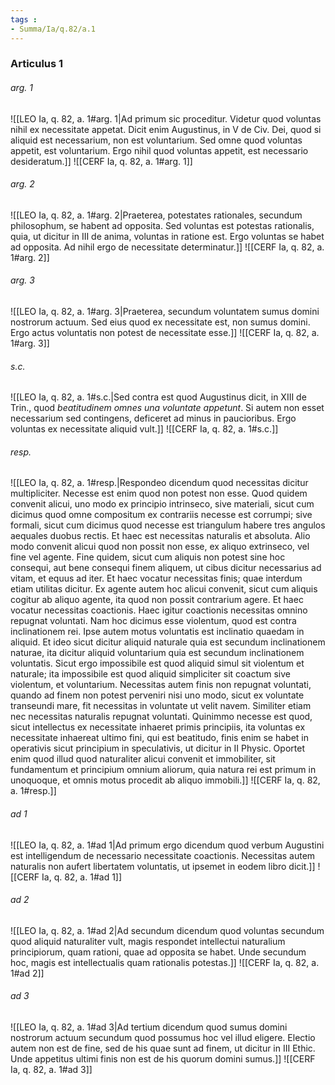 ```yaml
---
tags : 
- Summa/Ia/q.82/a.1
---
```


### Articulus 1

###### arg. 1
![[LEO Ia, q. 82, a. 1#arg. 1|Ad primum sic proceditur. Videtur quod voluntas nihil ex necessitate appetat. Dicit enim Augustinus, in V de Civ. Dei, quod si aliquid est necessarium, non est voluntarium. Sed omne quod voluntas appetit, est voluntarium. Ergo nihil quod voluntas appetit, est necessario desideratum.]]
![[CERF Ia, q. 82, a. 1#arg. 1]]

###### arg. 2
![[LEO Ia, q. 82, a. 1#arg. 2|Praeterea, potestates rationales, secundum philosophum, se habent ad opposita. Sed voluntas est potestas rationalis, quia, ut dicitur in III de anima, voluntas in ratione est. Ergo voluntas se habet ad opposita. Ad nihil ergo de necessitate determinatur.]]
![[CERF Ia, q. 82, a. 1#arg. 2]]

###### arg. 3
![[LEO Ia, q. 82, a. 1#arg. 3|Praeterea, secundum voluntatem sumus domini nostrorum actuum. Sed eius quod ex necessitate est, non sumus domini. Ergo actus voluntatis non potest de necessitate esse.]]
![[CERF Ia, q. 82, a. 1#arg. 3]]

###### s.c.
![[LEO Ia, q. 82, a. 1#s.c.|Sed contra est quod Augustinus dicit, in XIII de Trin., quod *beatitudinem omnes una voluntate appetunt*. Si autem non esset necessarium sed contingens, deficeret ad minus in paucioribus. Ergo voluntas ex necessitate aliquid vult.]]
![[CERF Ia, q. 82, a. 1#s.c.]]

###### resp.
![[LEO Ia, q. 82, a. 1#resp.|Respondeo dicendum quod necessitas dicitur multipliciter. Necesse est enim quod non potest non esse. Quod quidem convenit alicui, uno modo ex principio intrinseco, sive materiali, sicut cum dicimus quod omne compositum ex contrariis necesse est corrumpi; sive formali, sicut cum dicimus quod necesse est triangulum habere tres angulos aequales duobus rectis. Et haec est necessitas naturalis et absoluta. Alio modo convenit alicui quod non possit non esse, ex aliquo extrinseco, vel fine vel agente. Fine quidem, sicut cum aliquis non potest sine hoc consequi, aut bene consequi finem aliquem, ut cibus dicitur necessarius ad vitam, et equus ad iter. Et haec vocatur necessitas finis; quae interdum etiam utilitas dicitur. Ex agente autem hoc alicui convenit, sicut cum aliquis cogitur ab aliquo agente, ita quod non possit contrarium agere. Et haec vocatur necessitas coactionis. Haec igitur coactionis necessitas omnino repugnat voluntati. Nam hoc dicimus esse violentum, quod est contra inclinationem rei. Ipse autem motus voluntatis est inclinatio quaedam in aliquid. Et ideo sicut dicitur aliquid naturale quia est secundum inclinationem naturae, ita dicitur aliquid voluntarium quia est secundum inclinationem voluntatis. Sicut ergo impossibile est quod aliquid simul sit violentum et naturale; ita impossibile est quod aliquid simpliciter sit coactum sive violentum, et voluntarium. Necessitas autem finis non repugnat voluntati, quando ad finem non potest perveniri nisi uno modo, sicut ex voluntate transeundi mare, fit necessitas in voluntate ut velit navem. Similiter etiam nec necessitas naturalis repugnat voluntati. Quinimmo necesse est quod, sicut intellectus ex necessitate inhaeret primis principiis, ita voluntas ex necessitate inhaereat ultimo fini, qui est beatitudo, finis enim se habet in operativis sicut principium in speculativis, ut dicitur in II Physic. Oportet enim quod illud quod naturaliter alicui convenit et immobiliter, sit fundamentum et principium omnium aliorum, quia natura rei est primum in unoquoque, et omnis motus procedit ab aliquo immobili.]]
![[CERF Ia, q. 82, a. 1#resp.]]

###### ad 1
![[LEO Ia, q. 82, a. 1#ad 1|Ad primum ergo dicendum quod verbum Augustini est intelligendum de necessario necessitate coactionis. Necessitas autem naturalis non aufert libertatem voluntatis, ut ipsemet in eodem libro dicit.]]
![[CERF Ia, q. 82, a. 1#ad 1]]

###### ad 2
![[LEO Ia, q. 82, a. 1#ad 2|Ad secundum dicendum quod voluntas secundum quod aliquid naturaliter vult, magis respondet intellectui naturalium principiorum, quam rationi, quae ad opposita se habet. Unde secundum hoc, magis est intellectualis quam rationalis potestas.]]
![[CERF Ia, q. 82, a. 1#ad 2]]

###### ad 3
![[LEO Ia, q. 82, a. 1#ad 3|Ad tertium dicendum quod sumus domini nostrorum actuum secundum quod possumus hoc vel illud eligere. Electio autem non est de fine, sed de his quae sunt ad finem, ut dicitur in III Ethic. Unde appetitus ultimi finis non est de his quorum domini sumus.]]
![[CERF Ia, q. 82, a. 1#ad 3]]

